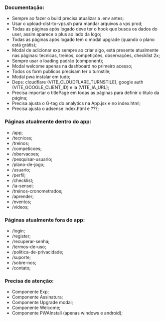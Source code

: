 ### Documentação:
- Sempre ao fazer o build precisa atualizar a .env antes;
- Usar o upload-dist-to-vps.sh para mandar arquivos a vps prod;
- Todas as páginas após logado deve ter o hook que busca os dados do user, assim aparece o plus ao lado da logo;
- Todas as páginas após logado tem o modal upgrade (quando o plano está grátis);
- Modal de adicionar exp sempre ao criar algo, está presente atualmente nas páginas: tecnicas, treinos, competições, observações, checklist 2x;
- Sempre usar o loading padrão (component);
- Modal welcome apenas na dashboard no primeiro acesso;
- Todos os form publicos precisam ter o turnstile;
- Modal pwa instalar em tudo;
- Deps: cloudflare (VITE_CLOUDFLARE_TURNSTILE), google auth (VITE_GOOGLE_CLIENT_ID) e ia (VITE_IA_URL);
- Precisa importar o titlePage em todas as páginas para definir o titulo da página;
- Precisa ajusta o G-tag do analytics na App.jsx e no index.html;
- Precisa ajusta o adsense index.html e ???;

### Páginas atualmente dentro do app:
- /app;
- /tecnicas;
- /treinos;
- /competicoes;
- /obervacoes;
- /pesquisar-usuario;
- /plano-de-jogo;
- /usuario;
- /perfil;
- /checklist;
- /ia-sensei;
- /treinos-cronometrados;
- /aprender;
- /eventos;
- /videos;

### Páginas atualmente fora do app:
- /login;
- /register;
- /recuperar-senha;
- /termos-de-uso;
- /politica-de-privacidade;
- /suporte;
- /sobre-nos;
- /contato;


### Precisa de atenção:
- Componente Exp;
- Componente Assinatura;
- Componente Upgrade modal;
- Componente Welcome;
- Componente PWAInstall (apenas windows e android);

